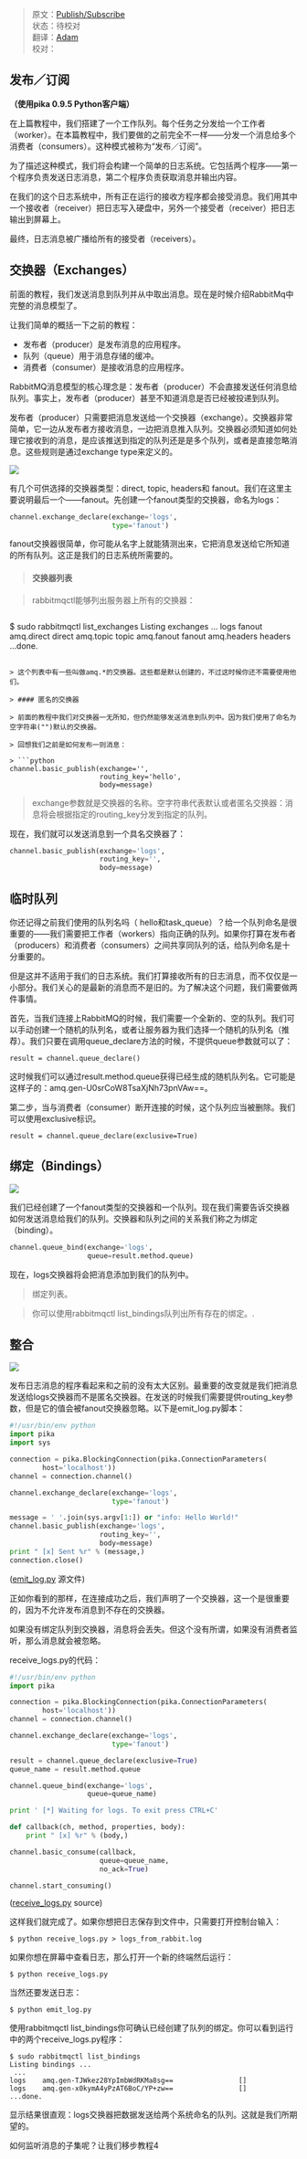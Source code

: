 >原文：[Publish/Subscribe](https://www.rabbitmq.com/tutorials/tutorial-three-python.html)  
>状态：待校对  
>翻译：[Adam](http://adamlu.net/dev/author/adam/)  
>校对：

## 发布／订阅

**（使用pika 0.9.5 Python客户端）**

在上篇教程中，我们搭建了一个工作队列。每个任务之分发给一个工作者（worker）。在本篇教程中，我们要做的之前完全不一样——分发一个消息给多个消费者（consumers）。这种模式被称为“发布／订阅”。

为了描述这种模式，我们将会构建一个简单的日志系统。它包括两个程序——第一个程序负责发送日志消息，第二个程序负责获取消息并输出内容。

在我们的这个日志系统中，所有正在运行的接收方程序都会接受消息。我们用其中一个接收者（receiver）把日志写入硬盘中，另外一个接受者（receiver）把日志输出到屏幕上。

最终，日志消息被广播给所有的接受者（receivers）。

## 交换器（Exchanges）

前面的教程，我们发送消息到队列并从中取出消息。现在是时候介绍RabbitMq中完整的消息模型了。

让我们简单的概括一下之前的教程：

* 发布者（producer）是发布消息的应用程序。
* 队列（queue）用于消息存储的缓冲。
* 消费者（consumer）是接收消息的应用程序。

RabbitMQ消息模型的核心理念是：发布者（producer）不会直接发送任何消息给队列。事实上，发布者（producer）甚至不知道消息是否已经被投递到队列。

发布者（producer）只需要把消息发送给一个交换器（exchange）。交换器非常简单，它一边从发布者方接收消息，一边把消息推入队列。交换器必须知道如何处理它接收到的消息，是应该推送到指定的队列还是是多个队列，或者是直接忽略消息。这些规则是通过exchange type来定义的。

![](http://www.rabbitmq.com/img/tutorials/exchanges.png)

有几个可供选择的交换器类型：direct, topic, headers和 fanout。我们在这里主要说明最后一个——fanout。先创建一个fanout类型的交换器，命名为logs：

```python
channel.exchange_declare(exchange='logs',
                         type='fanout')
```

fanout交换器很简单，你可能从名字上就能猜测出来，它把消息发送给它所知道的所有队列。这正是我们的日志系统所需要的。

> #### 交换器列表

> rabbitmqctl能够列出服务器上所有的交换器：

> ```
$ sudo rabbitmqctl list_exchanges
Listing exchanges ...
logs      fanout
amq.direct      direct
amq.topic       topic
amq.fanout      fanout
amq.headers     headers
...done.
```

> 这个列表中有一些叫做amq.*的交换器。这些都是默认创建的，不过这时候你还不需要使用他们。

> #### 匿名的交换器

> 前面的教程中我们对交换器一无所知，但仍然能够发送消息到队列中。因为我们使用了命名为空字符串("")默认的交换器。

> 回想我们之前是如何发布一则消息：

> ```python
channel.basic_publish(exchange='',
                      routing_key='hello',
                      body=message)
```

> exchange参数就是交换器的名称。空字符串代表默认或者匿名交换器：消息将会根据指定的routing_key分发到指定的队列。

现在，我们就可以发送消息到一个具名交换器了：

```python
channel.basic_publish(exchange='logs',
                      routing_key='',
                      body=message)
```

## 临时队列

你还记得之前我们使用的队列名吗（ hello和task_queue）？给一个队列命名是很重要的——我们需要把工作者（workers）指向正确的队列。如果你打算在发布者（producers）和消费者（consumers）之间共享同队列的话，给队列命名是十分重要的。

但是这并不适用于我们的日志系统。我们打算接收所有的日志消息，而不仅仅是一小部分。我们关心的是最新的消息而不是旧的。为了解决这个问题，我们需要做两件事情。

首先，当我们连接上RabbitMQ的时候，我们需要一个全新的、空的队列。我们可以手动创建一个随机的队列名，或者让服务器为我们选择一个随机的队列名（推荐）。我们只要在调用queue_declare方法的时候，不提供queue参数就可以了：

    result = channel.queue_declare()

这时候我们可以通过result.method.queue获得已经生成的随机队列名。它可能是这样子的：amq.gen-U0srCoW8TsaXjNh73pnVAw==。

第二步，当与消费者（consumer）断开连接的时候，这个队列应当被删除。我们可以使用exclusive标识。

    result = channel.queue_declare(exclusive=True)

## 绑定（Bindings）

![](http://www.rabbitmq.com/img/tutorials/bindings.png)

我们已经创建了一个fanout类型的交换器和一个队列。现在我们需要告诉交换器如何发送消息给我们的队列。交换器和队列之间的关系我们称之为绑定（binding）。

```python
channel.queue_bind(exchange='logs',
                   queue=result.method.queue)
```

现在，logs交换器将会把消息添加到我们的队列中。

> 绑定列表。

> 你可以使用rabbitmqctl list_bindings队列出所有存在的绑定。.

## 整合

![](http://www.rabbitmq.com/img/tutorials/python-three-overall.png)

发布日志消息的程序看起来和之前的没有太大区别。最重要的改变就是我们把消息发送给logs交换器而不是匿名交换器。在发送的时候我们需要提供routing_key参数，但是它的值会被fanout交换器忽略。以下是emit_log.py脚本：

```python
#!/usr/bin/env python
import pika
import sys

connection = pika.BlockingConnection(pika.ConnectionParameters(
        host='localhost'))
channel = connection.channel()

channel.exchange_declare(exchange='logs',
                         type='fanout')

message = ' '.join(sys.argv[1:]) or "info: Hello World!"
channel.basic_publish(exchange='logs',
                      routing_key='',
                      body=message)
print " [x] Sent %r" % (message,)
connection.close()
```

([emit_log.py](http://github.com/rabbitmq/rabbitmq-tutorials/blob/master/python/emit_log.py) 源文件)

正如你看到的那样，在连接成功之后，我们声明了一个交换器，这一个是很重要的，因为不允许发布消息到不存在的交换器。

如果没有绑定队列到交换器，消息将会丢失。但这个没有所谓，如果没有消费者监听，那么消息就会被忽略。

receive_logs.py的代码：

```python
#!/usr/bin/env python
import pika

connection = pika.BlockingConnection(pika.ConnectionParameters(
        host='localhost'))
channel = connection.channel()

channel.exchange_declare(exchange='logs',
                         type='fanout')

result = channel.queue_declare(exclusive=True)
queue_name = result.method.queue

channel.queue_bind(exchange='logs',
                   queue=queue_name)

print ' [*] Waiting for logs. To exit press CTRL+C'

def callback(ch, method, properties, body):
    print " [x] %r" % (body,)

channel.basic_consume(callback,
                      queue=queue_name,
                      no_ack=True)

channel.start_consuming()
```

([receive_logs.py](http://github.com/rabbitmq/rabbitmq-tutorials/blob/master/python/receive_logs.py) source)

这样我们就完成了。如果你想把日志保存到文件中，只需要打开控制台输入：

    $ python receive_logs.py > logs_from_rabbit.log

如果你想在屏幕中查看日志，那么打开一个新的终端然后运行：

    $ python receive_logs.py

当然还要发送日志：

    $ python emit_log.py

使用rabbitmqctl list_bindings你可确认已经创建了队列的绑定。你可以看到运行中的两个receive_logs.py程序：

    $ sudo rabbitmqctl list_bindings
    Listing bindings ...
     ...
    logs    amq.gen-TJWkez28YpImbWdRKMa8sg==                []
    logs    amq.gen-x0kymA4yPzAT6BoC/YP+zw==                []
    ...done.

显示结果很直观：logs交换器把数据发送给两个系统命名的队列。这就是我们所期望的。

如何监听消息的子集呢？让我们移步教程4